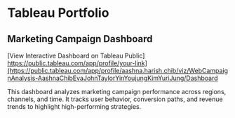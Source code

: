 # Tableau Portfolio

## Marketing Campaign Dashboard
[View Interactive Dashboard on Tableau Public] https://public.tableau.com/app/profile/your-link](https://public.tableau.com/app/profile/aashna.harish.chib/viz/WebCampaignAnalysis-AashnaChibEvaJohnTaylorYinYoujungKimYuriJung/Dashboard

This dashboard analyzes marketing campaign performance across regions, 
channels, and time. It tracks user behavior, conversion paths, and revenue 
trends to highlight high-performing strategies.
